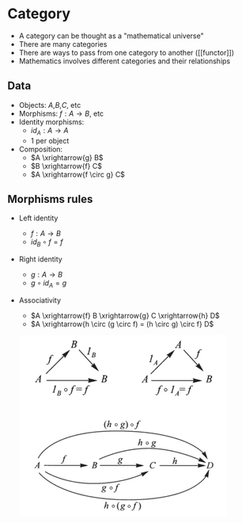 # Category

-   A category can be thought as a "mathematical universe"
-   There are many categories
-   There are ways to pass from one category to another ([[functor]])
-   Mathematics involves different categories and their relationships

## Data

-   Objects: $A$,$B$,$C$, etc
-   Morphisms: $f : A \to B$, etc
-   Identity morphisms:
    -   $id_A : A \to A$
    -   1 per object
-   Composition:
    -   $A \xrightarrow{g} B$
    -   $B \xrightarrow{f} C$
    -   $A \xrightarrow{f \circ g} C$

## Morphisms rules

-   Left identity
    -   $f : A \to B$
    -   $id_B \circ f = f$
-   Right identity
    -   $g : A \to B$
    -   $g \circ id_A = g$
-   Associativity
    -   $A \xrightarrow{f} B \xrightarrow{g} C \xrightarrow{h} D$
    -   $A \xrightarrow{h \circ (g \circ f) = (h \circ g) \circ f} D$
    
    ![img](./imgs/conceptual_maths/morphismRulesDiagram.png)


